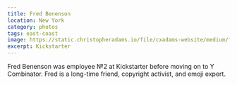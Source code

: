 ```yaml
---
title: Fred Benenson
location: New York
category: photos
tags: east-coast
image: https://static.christopheradams.io/file/cxadams-website/medium/flickr/8244/29334522065_4fa6b186b2_k.jpg
excerpt: Kickstarter
---
```


Fred Benenson was employee №2 at Kickstarter before moving on to Y Combinator.
Fred is a long-time friend, copyright activist, and emoji expert.
